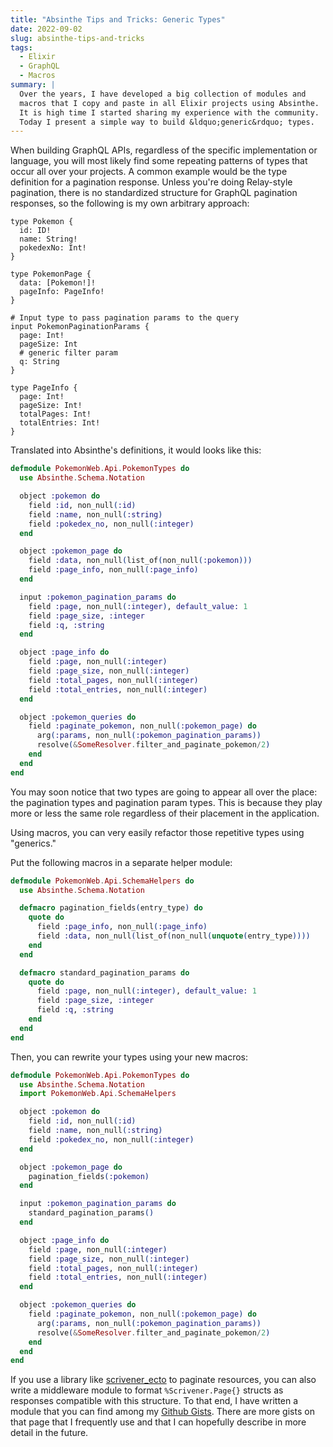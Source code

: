 ```yaml
---
title: "Absinthe Tips and Tricks: Generic Types"
date: 2022-09-02
slug: absinthe-tips-and-tricks
tags:
  - Elixir
  - GraphQL
  - Macros
summary: |
  Over the years, I have developed a big collection of modules and
  macros that I copy and paste in all Elixir projects using Absinthe.
  It is high time I started sharing my experience with the community.
  Today I present a simple way to build &ldquo;generic&rdquo; types.
---
```


When building GraphQL APIs, regardless of the specific implementation or language, you will most likely find some repeating patterns of types that occur all over your projects.
A common example would be the type definition for a pagination response.
Unless you're doing Relay-style pagination, there is no standardized structure for GraphQL pagination responses, so the following is my own arbitrary approach:

```gql
type Pokemon {
  id: ID!
  name: String!
  pokedexNo: Int!
}

type PokemonPage {
  data: [Pokemon!]!
  pageInfo: PageInfo!
}

# Input type to pass pagination params to the query
input PokemonPaginationParams {
  page: Int!
  pageSize: Int
  # generic filter param
  q: String
}

type PageInfo {
  page: Int!
  pageSize: Int!
  totalPages: Int!
  totalEntries: Int!
}
```

Translated into Absinthe's definitions, it would looks like this:

```elixir
defmodule PokemonWeb.Api.PokemonTypes do
  use Absinthe.Schema.Notation

  object :pokemon do
    field :id, non_null(:id)
    field :name, non_null(:string)
    field :pokedex_no, non_null(:integer)
  end

  object :pokemon_page do
    field :data, non_null(list_of(non_null(:pokemon)))
    field :page_info, non_null(:page_info)
  end

  input :pokemon_pagination_params do
    field :page, non_null(:integer), default_value: 1
    field :page_size, :integer
    field :q, :string
  end

  object :page_info do
    field :page, non_null(:integer)
    field :page_size, non_null(:integer)
    field :total_pages, non_null(:integer)
    field :total_entries, non_null(:integer)
  end

  object :pokemon_queries do
    field :paginate_pokemon, non_null(:pokemon_page) do
      arg(:params, non_null(:pokemon_pagination_params))
      resolve(&SomeResolver.filter_and_paginate_pokemon/2)
    end
  end
end
```

You may soon notice that two types are going to appear all over the place: the pagination types and pagination param types. 
This is because they play more or less the same role regardless of their placement in the application.

Using macros, you can very easily refactor those repetitive types using "generics."

Put the following macros in a separate helper module:

```elixir
defmodule PokemonWeb.Api.SchemaHelpers do
  use Absinthe.Schema.Notation

  defmacro pagination_fields(entry_type) do
    quote do
      field :page_info, non_null(:page_info)
      field :data, non_null(list_of(non_null(unquote(entry_type))))
    end
  end

  defmacro standard_pagination_params do
    quote do
      field :page, non_null(:integer), default_value: 1
      field :page_size, :integer
      field :q, :string
    end
  end
end
```

Then, you can rewrite your types using your new macros:

```elixir
defmodule PokemonWeb.Api.PokemonTypes do
  use Absinthe.Schema.Notation
  import PokemonWeb.Api.SchemaHelpers

  object :pokemon do
    field :id, non_null(:id)
    field :name, non_null(:string)
    field :pokedex_no, non_null(:integer)
  end

  object :pokemon_page do
    pagination_fields(:pokemon)
  end

  input :pokemon_pagination_params do
    standard_pagination_params()
  end

  object :page_info do
    field :page, non_null(:integer)
    field :page_size, non_null(:integer)
    field :total_pages, non_null(:integer)
    field :total_entries, non_null(:integer)
  end

  object :pokemon_queries do
    field :paginate_pokemon, non_null(:pokemon_page) do
      arg(:params, non_null(:pokemon_pagination_params))
      resolve(&SomeResolver.filter_and_paginate_pokemon/2)
    end
  end
end
```

If you use a library like <a href="https://hex.pm/packages/scrivener_ecto" target="_blank" rel="noopener noreferrer">scrivener_ecto</a> to paginate resources, you can also write a middleware module to format `%Scrivener.Page{}` structs as responses compatible with this structure.
To that end, I have written a module that you can find among my <a href="https://gist.github.com/moroz/ed91f2ba5900c46bfa9c525ae8017408" target="_blank" rel="noopener noreferrer">Github Gists</a>.
There are more gists on that page that I frequently use and that I can hopefully describe in more detail in the future.
